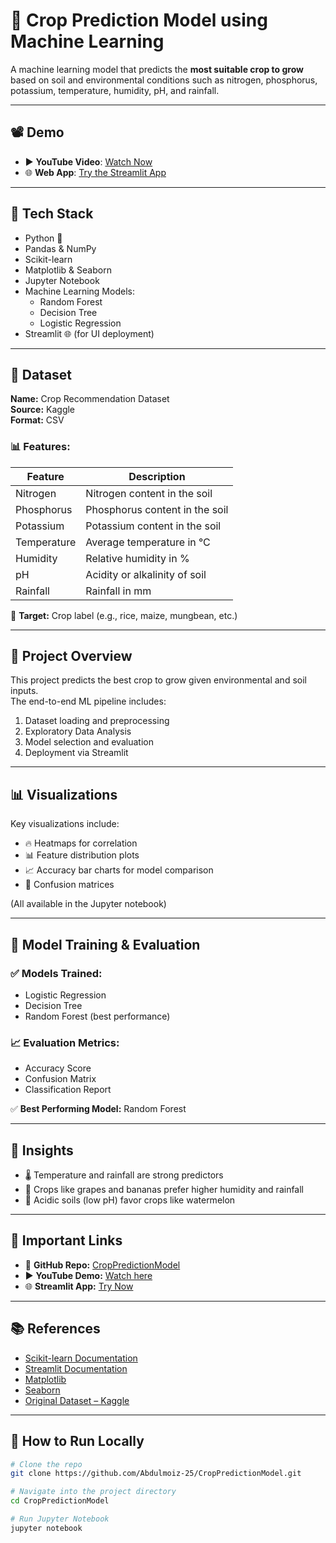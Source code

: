 # 🌾 Crop Prediction Model using Machine Learning

A machine learning model that predicts the **most suitable crop to grow** based on soil and environmental conditions such as nitrogen, phosphorus, potassium, temperature, humidity, pH, and rainfall.

---

## 📽️ Demo

- ▶️ **YouTube Video**: [Watch Now]([https://youtu.be/ud1yQbr9MZs](https://youtu.be/xB0-W7MdBtk?si=rF2yRFDB6VstpotD))  
- 🌐 **Web App**: [Try the Streamlit App](https://croppredictionmodel-gyoyh5nz6pybyf4naqja4i.streamlit.app/)

---

## 🧰 Tech Stack

- Python 🐍  
- Pandas & NumPy  
- Scikit-learn  
- Matplotlib & Seaborn  
- Jupyter Notebook  
- Machine Learning Models:  
  - Random Forest  
  - Decision Tree  
  - Logistic Regression  
- Streamlit 🌐 (for UI deployment)

---

## 📁 Dataset

**Name:** Crop Recommendation Dataset  
**Source:** Kaggle  
**Format:** CSV

### 📊 Features:

| Feature     | Description                       |
|-------------|---------------------------------|
| Nitrogen    | Nitrogen content in the soil    |
| Phosphorus  | Phosphorus content in the soil  |
| Potassium   | Potassium content in the soil   |
| Temperature | Average temperature in °C       |
| Humidity    | Relative humidity in %          |
| pH          | Acidity or alkalinity of soil   |
| Rainfall    | Rainfall in mm                  |

🎯 **Target:** Crop label (e.g., rice, maize, mungbean, etc.)

---

## 📌 Project Overview

This project predicts the best crop to grow given environmental and soil inputs.  
The end-to-end ML pipeline includes:  
1. Dataset loading and preprocessing  
2. Exploratory Data Analysis  
3. Model selection and evaluation  
4. Deployment via Streamlit

---

## 📊 Visualizations

Key visualizations include:  
- 🔥 Heatmaps for correlation  
- 📊 Feature distribution plots  
- 📈 Accuracy bar charts for model comparison  
- 🔢 Confusion matrices  

(All available in the Jupyter notebook)

---

## 🧪 Model Training & Evaluation

### ✅ Models Trained:

- Logistic Regression  
- Decision Tree  
- Random Forest (best performance)  

### 📈 Evaluation Metrics:

- Accuracy Score  
- Confusion Matrix  
- Classification Report  

✅ **Best Performing Model:** Random Forest

---

## 🧠 Insights

- 🌡️ Temperature and rainfall are strong predictors  
- 🍌 Crops like grapes and bananas prefer higher humidity and rainfall  
- 🧪 Acidic soils (low pH) favor crops like watermelon

---

## 🔗 Important Links

- 📂 **GitHub Repo:** [CropPredictionModel](https://github.com/Abdulmoiz-25/CropPredictionModel.git)  
- ▶️ **YouTube Demo:** [Watch here]([https://youtu.be/ud1yQbr9MZs](https://youtu.be/xB0-W7MdBtk?si=rF2yRFDB6VstpotD))  
- 🌐 **Streamlit App:** [Try Now](https://croppredictionmodel-gyoyh5nz6pybyf4naqja4i.streamlit.app/)

---

## 📚 References

- [Scikit-learn Documentation](https://scikit-learn.org/)  
- [Streamlit Documentation](https://docs.streamlit.io/)  
- [Matplotlib](https://matplotlib.org/)  
- [Seaborn](https://seaborn.pydata.org/)  
- [Original Dataset – Kaggle](https://www.kaggle.com/datasets/atharvaingle/crop-recommendation-dataset)

---

## 🚀 How to Run Locally

```bash
# Clone the repo
git clone https://github.com/Abdulmoiz-25/CropPredictionModel.git

# Navigate into the project directory
cd CropPredictionModel

# Run Jupyter Notebook
jupyter notebook



